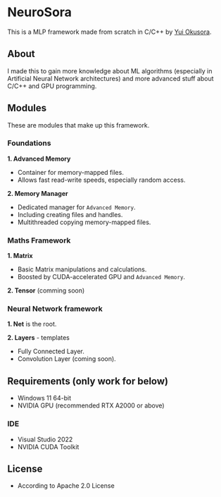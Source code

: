 # NeuroSora

This is a MLP framework made from scratch in C/C++ by [Yui Okusora](https://github.com/Yui-Okusora).

## About

I made this to gain more knowledge about ML algorithms (especially in Artificial Neural Network architectures) and more advanced stuff about C/C++ and GPU programming.

## Modules
These are modules that make up this framework.

### Foundations
**1. Advanced Memory**
  - Container for memory-mapped files.
  - Allows fast read-write speeds, especially random access.

**2. Memory Manager**
  - Dedicated manager for `Advanced Memory`.
  - Including creating files and handles.
  - Multithreaded copying memory-mapped files.
   
### Maths Framework
**1. Matrix**
  - Basic Matrix manipulations and calculations.
  - Boosted by CUDA-accelerated GPU and `Advanced Memory`.

**2. Tensor** (comming soon)

### Neural Network framework
**1. Net** is the root.

**2. Layers** - templates

  - Fully Connected Layer.
  - Convolution Layer (coming soon).

## Requirements (only work for below)

  - Windows 11 64-bit
  - NVIDIA GPU (recommended RTX A2000 or above)
### IDE
  - Visual Studio 2022
  - NVIDIA CUDA Toolkit

## License 
- According to Apache 2.0 License
